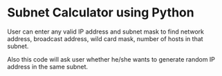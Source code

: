 
# Subnet Calculator using Python
User can enter any valid IP address and subnet mask to find network address, broadcast address, wild card mask, number of hosts in that subnet.

Also this code will ask user whether he/she wants to generate random IP address in the same subnet.
